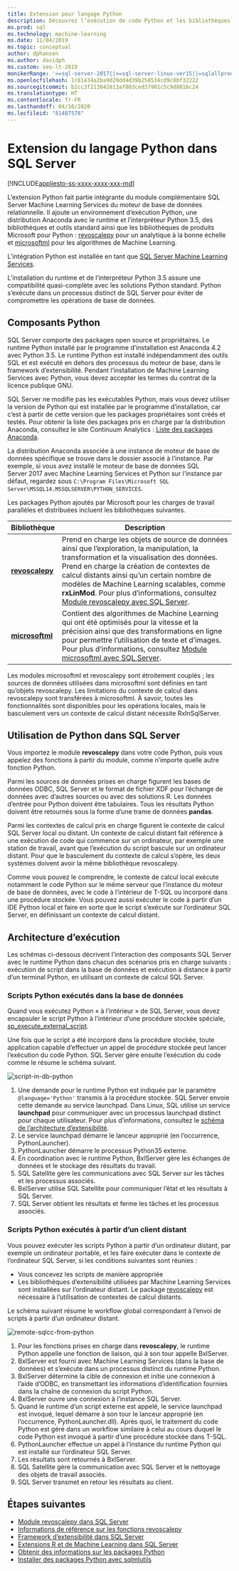 ```yaml
---
title: Extension pour langage Python
description: Découvrez l’exécution de code Python et les bibliothèques Python intégrées dans SQL Server Machine Learning Services.
ms.prod: sql
ms.technology: machine-learning
ms.date: 11/04/2019
ms.topic: conceptual
author: dphansen
ms.author: davidph
ms.custom: seo-lt-2019
monikerRange: '>=sql-server-2017||>=sql-server-linux-ver15||=sqlallproducts-allversions'
ms.openlocfilehash: 1c81434a2ba9d20dd4d39b258534cd9c8bf32222
ms.sourcegitcommit: b2cc3f213042813af803ced37901c5c9d8016c24
ms.translationtype: HT
ms.contentlocale: fr-FR
ms.lasthandoff: 04/16/2020
ms.locfileid: "81487578"
---
```

# <a name="python-language-extension-in-sql-server"></a>Extension du langage Python dans SQL Server
[!INCLUDE[appliesto-ss-xxxx-xxxx-xxx-md](../../includes/appliesto-ss-xxxx-xxxx-xxx-md.md)]

L’extension Python fait partie intégrante du module complémentaire SQL Server Machine Learning Services du moteur de base de données relationnelle. Il ajoute un environnement d’exécution Python, une distribution Anaconda avec le runtime et l’interpréteur Python 3.5, des bibliothèques et outils standard ainsi que les bibliothèques de produits Microsoft pour Python : [revoscalepy](../python/ref-py-revoscalepy.md) pour un analytique à la bonne échelle et [microsoftml](../python/ref-py-microsoftml.md) pour les algorithmes de Machine Learning. 

L’intégration Python est installée en tant que [SQL Server Machine Learning Services](../sql-server-machine-learning-services.md).

L’installation du runtime et de l’interpréteur Python 3.5 assure une compatibilité quasi-complète avec les solutions Python standard. Python s’exécute dans un processus distinct de SQL Server pour éviter de compromettre les opérations de base de données.

## <a name="python-components"></a>Composants Python

SQL Server comporte des packages open source et propriétaires. Le runtime Python installé par le programme d’installation est Anaconda 4.2 avec Python 3.5. Le runtime Python est installé indépendamment des outils SQL et est exécuté en dehors des processus du moteur de base, dans le framework d’extensibilité. Pendant l’installation de Machine Learning Services avec Python, vous devez accepter les termes du contrat de la licence publique GNU. 

SQL Server ne modifie pas les exécutables Python, mais vous devez utiliser la version de Python qui est installée par le programme d’installation, car c’est à partir de cette version que les packages propriétaires sont créés et testés. Pour obtenir la liste des packages pris en charge par la distribution Anaconda, consultez le site Continuum Analytics : [Liste des packages Anaconda](https://docs.continuum.io/anaconda/packages/pkg-docs).

La distribution Anaconda associée à une instance de moteur de base de données spécifique se trouve dans le dossier associé à l’instance. Par exemple, si vous avez installé le moteur de base de données SQL Server 2017 avec Machine Learning Services et Python sur l’instance par défaut, regardez sous `C:\Program Files\Microsoft SQL Server\MSSQL14.MSSQLSERVER\PYTHON_SERVICES`.

Les packages Python ajoutés par Microsoft pour les charges de travail parallèles et distribuées incluent les bibliothèques suivantes.

| Bibliothèque | Description |
|---------|-------------|
| [**revoscalepy**](https://docs.microsoft.com/machine-learning-server/python-reference/revoscalepy/revoscalepy-package) | Prend en charge les objets de source de données ainsi que l’exploration, la manipulation, la transformation et la visualisation des données. Prend en charge la création de contextes de calcul distants ainsi qu’un certain nombre de modèles de Machine Learning scalables, comme **rxLinMod**. Pour plus d’informations, consultez [Module revoscalepy avec SQL Server](../python/ref-py-revoscalepy.md).  |
| [**microsoftml**](https://docs.microsoft.com/machine-learning-server/python-reference/microsoftml/microsoftml-package) | Contient des algorithmes de Machine Learning qui ont été optimisés pour la vitesse et la précision ainsi que des transformations en ligne pour permettre l’utilisation de texte et d’images. Pour plus d’informations, consultez [Module microsoftml avec SQL Server](../python/ref-py-microsoftml.md). |

Les modules microsoftml et revoscalepy sont étroitement couplés ; les sources de données utilisées dans microsoftml sont définies en tant qu’objets revoscalepy. Les limitations du contexte de calcul dans revoscalepy sont transférées à microsoftml. À savoir, toutes les fonctionnalités sont disponibles pour les opérations locales, mais le basculement vers un contexte de calcul distant nécessite RxInSqlServer.

## <a name="using-python-in-sql-server"></a>Utilisation de Python dans SQL Server

Vous importez le module **revoscalepy** dans votre code Python, puis vous appelez des fonctions à partir du module, comme n’importe quelle autre fonction Python.

Parmi les sources de données prises en charge figurent les bases de données ODBC, SQL Server et le format de fichier XDF pour l’échange de données avec d’autres sources ou avec des solutions R. Les données d’entrée pour Python doivent être tabulaires. Tous les résultats Python doivent être retournés sous la forme d’une trame de données **pandas**.

Parmi les contextes de calcul pris en charge figurent le contexte de calcul SQL Server local ou distant. Un contexte de calcul distant fait référence à une exécution de code qui commence sur un ordinateur, par exemple une station de travail, avant que l’exécution du script bascule sur un ordinateur distant. Pour que le basculement du contexte de calcul s’opère, les deux systèmes doivent avoir la même bibliothèque revoscalepy.

Comme vous pouvez le comprendre, le contexte de calcul local exécute notamment le code Python sur le même serveur que l’instance du moteur de base de données, avec le code à l’intérieur de T-SQL ou incorporé dans une procédure stockée. Vous pouvez aussi exécuter le code à partir d’un IDE Python local et faire en sorte que le script s’exécute sur l’ordinateur SQL Server, en définissant un contexte de calcul distant.

## <a name="execution-architecture"></a>Architecture d’exécution

Les schémas ci-dessous décrivent l’interaction des composants SQL Server avec le runtime Python dans chacun des scénarios pris en charge suivants : exécution de script dans la base de données et exécution à distance à partir d’un terminal Python, en utilisant un contexte de calcul SQL Server.

### <a name="python-scripts-executed-in-database"></a>Scripts Python exécutés dans la base de données

Quand vous exécutez Python « à l’intérieur » de SQL Server, vous devez encapsuler le script Python à l’intérieur d’une procédure stockée spéciale, [sp_execute_external_script](../../relational-databases/system-stored-procedures/sp-execute-external-script-transact-sql.md).

Une fois que le script a été incorporé dans la procédure stockée, toute application capable d’effectuer un appel de procédure stockée peut lancer l’exécution du code Python.  SQL Server gère ensuite l’exécution du code comme le résume le schéma suivant.

![script-in-db-python](../../machine-learning/python/media/script-in-db-python2.png)

1. Une demande pour le runtime Python est indiquée par le paramètre `@language='Python'` transmis à la procédure stockée. SQL Server envoie cette demande au service launchpad.
Dans Linux, SQL utilise un service **launchpad** pour communiquer avec un processus launchpad distinct pour chaque utilisateur. Pour plus d’informations, consultez le [schéma de l’architecture d’extensibilité](extensibility-framework.md#architecture-diagram).
2. Le service launchpad démarre le lanceur approprié (en l’occurrence, PythonLauncher).
3. PythonLauncher démarre le processus Python35 externe.
4. En coordination avec le runtime Python, BxlServer gère les échanges de données et le stockage des résultats du travail.
5. SQL Satellite gère les communications avec SQL Server sur les tâches et les processus associés.
6. BxlServer utilise SQL Satellite pour communiquer l’état et les résultats à SQL Server.
7. SQL Server obtient les résultats et ferme les tâches et les processus associés.

### <a name="python-scripts-executed-from-a-remote-client"></a>Scripts Python exécutés à partir d’un client distant

Vous pouvez exécuter les scripts Python à partir d’un ordinateur distant, par exemple un ordinateur portable, et les faire exécuter dans le contexte de l’ordinateur SQL Server, si les conditions suivantes sont réunies :

+ Vous concevez les scripts de manière appropriée
+ Les bibliothèques d’extensibilité utilisées par Machine Learning Services sont installées sur l’ordinateur distant. Le package [revoscalepy](../python/ref-py-revoscalepy.md) est nécessaire à l’utilisation de contextes de calcul distants.

Le schéma suivant résume le workflow global correspondant à l’envoi de scripts à partir d’un ordinateur distant.

![remote-sqlcc-from-python](../../machine-learning/python/media/remote-sqlcc-from-python3.png)

1. Pour les fonctions prises en charge dans **revoscalepy**, le runtime Python appelle une fonction de liaison, qui à son tour appelle BxlServer.
2. BxlServer est fourni avec Machine Learning Services (dans la base de données) et s’exécute dans un processus distinct du runtime Python.
3. BxlServer détermine la cible de connexion et initie une connexion à l’aide d’ODBC, en transmettant les informations d’identification fournies dans la chaîne de connexion du script Python.
4. BxlServer ouvre une connexion à l’instance SQL Server.
5. Quand le runtime d’un script externe est appelé, le service launchpad est invoqué, lequel démarre à son tour le lanceur approprié (en l’occurrence, PythonLauncher.dll). Après quoi, le traitement du code Python est géré dans un workflow similaire à celui au cours duquel le code Python est invoqué à partir d’une procédure stockée dans T-SQL.
6. PythonLauncher effectue un appel à l’instance du runtime Python qui est installé sur l’ordinateur SQL Server.
7. Les résultats sont retournés à BxlServer.
8. SQL Satellite gère la communication avec SQL Server et le nettoyage des objets de travail associés.
9. SQL Server transmet en retour les résultats au client.

## <a name="next-steps"></a>Étapes suivantes

+ [Module revoscalepy dans SQL Server](../python/ref-py-revoscalepy.md)
+ [Informations de référence sur les fonctions revoscalepy](https://docs.microsoft.com/r-server/python-reference/revoscalepy/revoscalepy-package) 
+ [Framework d’extensibilité dans SQL Server](extensibility-framework.md)
+ [Extensions R et de Machine Learning dans SQL Server](extension-r.md)
+ [Obtenir des informations sur les packages Python](../package-management/python-package-information.md)
+ [Installer des packages Python avec sqlmlutils](../package-management/install-additional-python-packages-on-sql-server.md)
